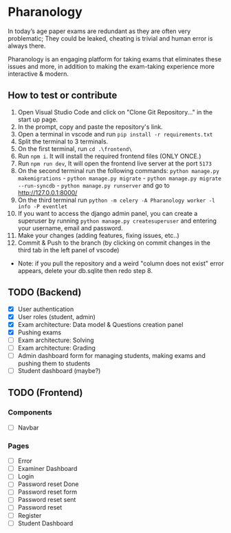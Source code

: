 # Pharanology

In today’s age paper exams are redundant as they are often very problematic; They could be leaked, cheating is trivial and human error is always there.

Pharanology is an engaging platform for taking exams that eliminates these issues and more, in addition to making the exam-taking experience more interactive & modern.

## How to test or contribute

1. Open Visual Studio Code and click on "Clone Git Repository..." in the start up page.
2. In the prompt, copy and paste the repository's link.
3. Open a terminal in vscode and run `pip install -r requirements.txt`
4. Split the terminal to 3 terminals.
5. On the first terminal, run `cd .\frontend\`
6. Run `npm i`. It will install the required frontend files (ONLY ONCE.)
7. Run `npm run dev`, It will open the frontend live server at the port `5173`
8. On the second terminal run the following commands: `python manage.py makemigrations` - `python manage.py migrate` - `python manage.py migrate --run-syncdb` - `python manage.py runserver` and go to http://127.0.0.1:8000/
9. On the third terminal run `python -m celery -A Pharanology worker -l info -P eventlet`
10. If you want to access the django admin panel, you can create a superuser by running `python manage.py createsuperuser` and entering your username, email and password.
11. Make your changes (adding features, fixing issues, etc..)
12. Commit & Push to the branch (by clicking on commit changes in the third tab in the left panel of vscode)

* Note: if you pull the repository and a weird "column does not exist" error appears, delete your db.sqlite then redo step 8.

## TODO (Backend)

- [x] User authentication
- [x] User roles (student, admin)
- [x] Exam architecture: Data model & Questions creation panel
- [x] Pushing exams
- [ ] Exam architecture: Solving
- [ ] Exam architecture: Grading
- [ ] Admin dashboard form for managing students, making exams and pushing them to students
- [ ] Student dashboard (maybe?)

## TODO (Frontend)

### Components

- [ ] Navbar

### Pages

- [ ] Error
- [ ] Examiner Dashboard
- [ ] Login
- [ ] Password reset Done
- [ ] Password reset form
- [ ] Password reset sent
- [ ] Password reset
- [ ] Register
- [ ] Student Dashboard
